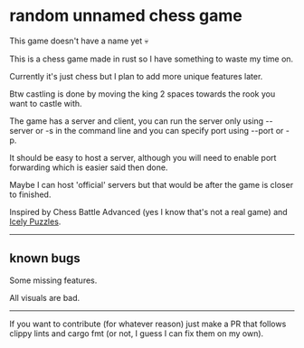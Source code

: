 # random unnamed chess game

This game doesn't have a name yet :skull:

This is a chess game made in rust so I have something to waste my time on.

Currently it's just chess but I plan to add more unique features later.

Btw castling is done by moving the king 2 spaces towards the rook you want to castle with.

The game has a server and client, you can run the server only using --server or -s in the command line and you can specify port using --port or -p.

It should be easy to host a server, although you will need to enable port forwarding which is easier said then done.

Maybe I can host 'official' servers but that would be after the game is closer to finished.

Inspired by Chess Battle Advanced (yes I know that's not a real game) and [Icely Puzzles](https://www.youtube.com/@IcelyPuzzles).

---
## known bugs

Some missing features.

All visuals are bad.

---

If you want to contribute (for whatever reason) just make a PR that follows clippy lints and cargo fmt (or not, I guess I can fix them on my own).
